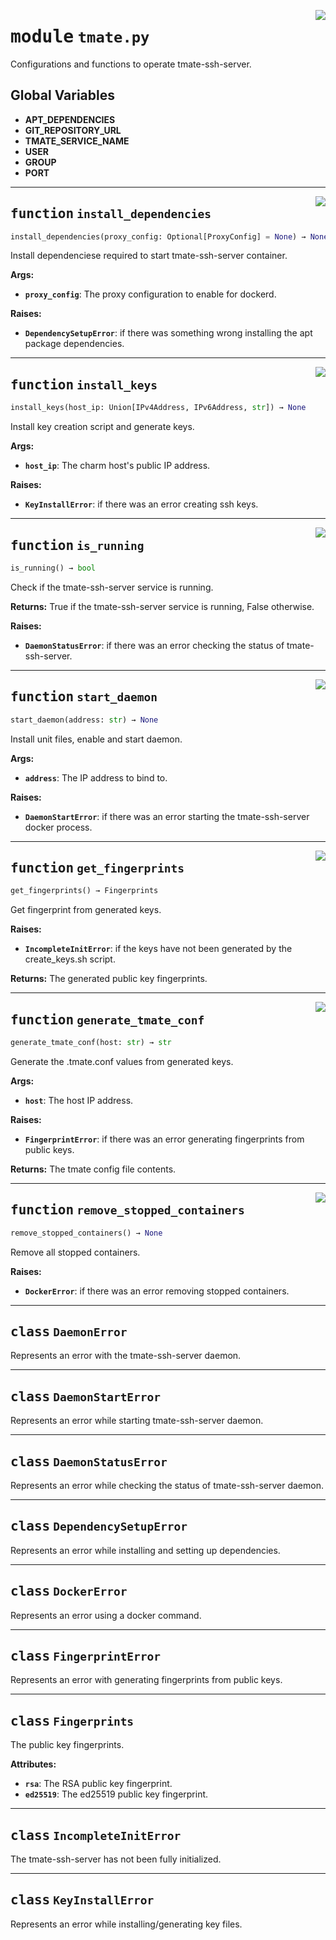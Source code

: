 <!-- markdownlint-disable -->

<a href="../src/tmate.py#L0"><img align="right" style="float:right;" src="https://img.shields.io/badge/-source-cccccc?style=flat-square"></a>

# <kbd>module</kbd> `tmate.py`
Configurations and functions to operate tmate-ssh-server. 

**Global Variables**
---------------
- **APT_DEPENDENCIES**
- **GIT_REPOSITORY_URL**
- **TMATE_SERVICE_NAME**
- **USER**
- **GROUP**
- **PORT**

---

<a href="../src/tmate.py#L114"><img align="right" style="float:right;" src="https://img.shields.io/badge/-source-cccccc?style=flat-square"></a>

## <kbd>function</kbd> `install_dependencies`

```python
install_dependencies(proxy_config: Optional[ProxyConfig] = None) → None
```

Install dependenciese required to start tmate-ssh-server container. 



**Args:**
 
 - <b>`proxy_config`</b>:  The proxy configuration to enable for dockerd. 



**Raises:**
 
 - <b>`DependencySetupError`</b>:  if there was something wrong installing the apt package  dependencies. 


---

<a href="../src/tmate.py#L131"><img align="right" style="float:right;" src="https://img.shields.io/badge/-source-cccccc?style=flat-square"></a>

## <kbd>function</kbd> `install_keys`

```python
install_keys(host_ip: Union[IPv4Address, IPv6Address, str]) → None
```

Install key creation script and generate keys. 



**Args:**
 
 - <b>`host_ip`</b>:  The charm host's public IP address. 



**Raises:**
 
 - <b>`KeyInstallError`</b>:  if there was an error creating ssh keys. 


---

<a href="../src/tmate.py#L181"><img align="right" style="float:right;" src="https://img.shields.io/badge/-source-cccccc?style=flat-square"></a>

## <kbd>function</kbd> `is_running`

```python
is_running() → bool
```

Check if the tmate-ssh-server service is running. 



**Returns:**
  True if the tmate-ssh-server service is running, False otherwise. 



**Raises:**
 
 - <b>`DaemonStatusError`</b>:  if there was an error checking the status of tmate-ssh-server. 


---

<a href="../src/tmate.py#L198"><img align="right" style="float:right;" src="https://img.shields.io/badge/-source-cccccc?style=flat-square"></a>

## <kbd>function</kbd> `start_daemon`

```python
start_daemon(address: str) → None
```

Install unit files, enable and start daemon. 



**Args:**
 
 - <b>`address`</b>:  The IP address to bind to. 



**Raises:**
 
 - <b>`DaemonStartError`</b>:  if there was an error starting the tmate-ssh-server docker process. 


---

<a href="../src/tmate.py#L253"><img align="right" style="float:right;" src="https://img.shields.io/badge/-source-cccccc?style=flat-square"></a>

## <kbd>function</kbd> `get_fingerprints`

```python
get_fingerprints() → Fingerprints
```

Get fingerprint from generated keys. 



**Raises:**
 
 - <b>`IncompleteInitError`</b>:  if the keys have not been generated by the create_keys.sh script. 



**Returns:**
 The generated public key fingerprints. 


---

<a href="../src/tmate.py#L277"><img align="right" style="float:right;" src="https://img.shields.io/badge/-source-cccccc?style=flat-square"></a>

## <kbd>function</kbd> `generate_tmate_conf`

```python
generate_tmate_conf(host: str) → str
```

Generate the .tmate.conf values from generated keys. 



**Args:**
 
 - <b>`host`</b>:  The host IP address. 



**Raises:**
 
 - <b>`FingerprintError`</b>:  if there was an error generating fingerprints from public keys. 



**Returns:**
 The tmate config file contents. 


---

<a href="../src/tmate.py#L304"><img align="right" style="float:right;" src="https://img.shields.io/badge/-source-cccccc?style=flat-square"></a>

## <kbd>function</kbd> `remove_stopped_containers`

```python
remove_stopped_containers() → None
```

Remove all stopped containers. 



**Raises:**
 
 - <b>`DockerError`</b>:  if there was an error removing stopped containers. 


---

## <kbd>class</kbd> `DaemonError`
Represents an error with the tmate-ssh-server daemon. 





---

## <kbd>class</kbd> `DaemonStartError`
Represents an error while starting tmate-ssh-server daemon. 





---

## <kbd>class</kbd> `DaemonStatusError`
Represents an error while checking the status of tmate-ssh-server daemon. 





---

## <kbd>class</kbd> `DependencySetupError`
Represents an error while installing and setting up dependencies. 





---

## <kbd>class</kbd> `DockerError`
Represents an error using a docker command. 





---

## <kbd>class</kbd> `FingerprintError`
Represents an error with generating fingerprints from public keys. 





---

## <kbd>class</kbd> `Fingerprints`
The public key fingerprints. 



**Attributes:**
 
 - <b>`rsa`</b>:  The RSA public key fingerprint. 
 - <b>`ed25519`</b>:  The ed25519 public key fingerprint. 





---

## <kbd>class</kbd> `IncompleteInitError`
The tmate-ssh-server has not been fully initialized. 





---

## <kbd>class</kbd> `KeyInstallError`
Represents an error while installing/generating key files. 





